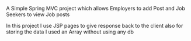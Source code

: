 A Simple Spring MVC project which allows Employers to add Post and Job Seekers to view Job posts

In this project I use JSP pages to give response back to the client also for storing the data I used an Array without using any db 
